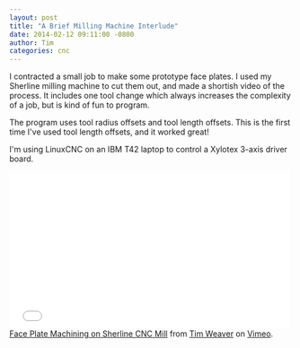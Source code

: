 ```yaml
---
layout: post
title: "A Brief Milling Machine Interlude"
date: 2014-02-12 09:11:00 -0800
author: Tim
categories: cnc
---
```


I contracted a small job to make some prototype face plates. I used my Sherline
milling machine to cut them out, and made a shortish video of the process. It
includes one tool change which always increases the complexity of a job, but is
kind of fun to program.

The program uses tool radius offsets and tool length offsets. This is the first
time I've used tool length offsets, and it worked great!

I'm using LinuxCNC on an IBM T42 laptop to control a Xylotex 3-axis driver
board.

<iframe allowfullscreen="" frameborder="0" height="281" mozallowfullscreen="" src="//player.vimeo.com/video/86453592" webkitallowfullscreen="" width="500"></iframe> <br />
<a href="http://vimeo.com/86453592">Face Plate Machining on Sherline CNC Mill</a> from <a href="http://vimeo.com/user307380">Tim Weaver</a> on <a href="https://vimeo.com/">Vimeo</a>.<br />
<br />
